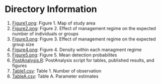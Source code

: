 # Directory Information

1. [Figure1.png](https://github.com/farrmt/HMSDS/blob/master/PostAnalysis/Figure1.png): Figure 1. Map of study area 
2. [Figure2.png](https://github.com/farrmt/HMSDS/blob/master/PostAnalysis/Figure2.png): Figure 2. Effect of management regime on the expected number of individuals or groups
3. [Figure3.png](https://github.com/farrmt/HMSDS/blob/master/PostAnalysis/Figure3.png): Figure 3. Effect of management regime on the expected group size
4. [Figure4.png](https://github.com/farrmt/HMSDS/blob/master/PostAnalysis/Figure4.png): Figure 4. Density within each managment regime
5. [Figure5.png](https://github.com/farrmt/HMSDS/blob/master/PostAnalysis/Figure5.png): Figure 5. Mean detection probabilites
6. [PostAnalysis.R](https://github.com/farrmt/HMSDS/blob/master/PostAnalysis/PostAnalysis.R): PostAnalysis script for tables, published results, and figures
7. [Table1.csv](https://github.com/farrmt/HMSDS/blob/master/PostAnalysis/Table1.csv): Table 1. Number of observation
8. [TableA.csv](https://github.com/farrmt/HMSDS/blob/master/PostAnalysis/TableA.csv): Table A. Parameter estimates